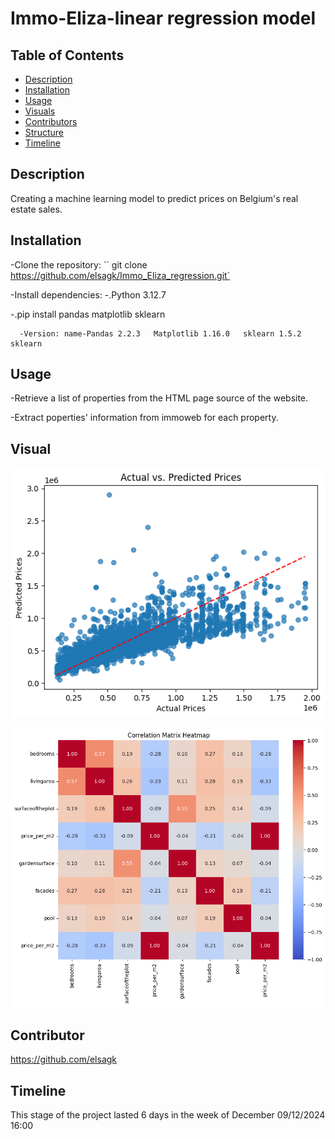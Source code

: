 # Immo-Eliza-linear regression model

## Table of Contents

- [Description](#description)
- [Installation](#installation)
- [Usage](#usage)
- [Visuals](#visuals)
- [Contributors](#contributors)
- [Structure](#structure)
- [Timeline](#timeline)

## Description

Creating a machine learning model to predict prices on Belgium's real estate sales.

## Installation

-Clone the repository: `` git clone https://github.com/elsagk/Immo_Eliza_regression.git`

-Install dependencies:
-.Python 3.12.7

-.pip install pandas matplotlib sklearn

      -Version: name-Pandas 2.2.3   Matplotlib 1.16.0   sklearn 1.5.2  sklearn

## Usage

-Retrieve a list of properties from the HTML page source of the website.

-Extract poperties' information from immoweb for each property.






## Visual

![Actual vs predicted price](./plots/Actual_predicted_prices.png)

![correlation matrix heat map](./plots/correlation.png)








## Contributor

https://github.com/elsagk

## Timeline

This stage of the project lasted 6 days in the week of December  09/12/2024 16:00

